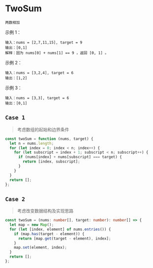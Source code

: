 # TwoSum

`两数相加`

示例 1：

```text
输入：nums = [2,7,11,15], target = 9
输出：[0,1]
解释：因为 nums[0] + nums[1] == 9 ，返回 [0, 1] 。
```

示例 2：

```text
输入：nums = [3,2,4], target = 6
输出：[1,2]
```

示例 3：

```text
输入：nums = [3,3], target = 6
输出：[0,1]
```

## `Case 1`

> 考虑数组的起始和边界条件

```js
const twoSum = function (nums, target) {
  let n = nums.length;
  for (let index = 0; index < n; index++) {
    for (let subscript = index + 1; subscript < n; subscript++) {
      if (nums[index] + nums[subscript] === target) {
        return [index, subscript];
      }
    }
  }
  return [];
};
```

## `Case 2`

> 考虑改变数据结构及实现思路

```ts
const twoSum = (nums: number[], target: number): number[] => {
  let map = new Map();
  for (let [index, element] of nums.entries()) {
    if (map.has(target - element)) {
      return [map.get(target - element), index];
    }
    map.set(element, index);
  }
  return [];
};
```
